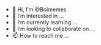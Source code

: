 - 👋 Hi, I’m @Boimemes
- 👀 I’m interested in ...
- 🌱 I’m currently learning ...
- 💞️ I’m looking to collaborate on ...
- 📫 How to reach me ...

<!---
Boimemes/Boimemes is a ✨ special ✨ repository because its `README.md` (this file) appears on your GitHub profile.
You can click the Preview link to take a look at your changes.
--->
